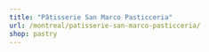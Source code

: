 ```yaml
---
title: "Pâtisserie San Marco Pasticceria"
url: /montreal/patisserie-san-marco-pasticceria/
shop: pastry
---
```

